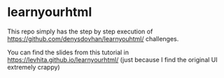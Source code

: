 # learnyourhtml

This repo simply has the step by step execution of https://github.com/denysdovhan/learnyouhtml/ challenges.

You can find the slides from this tutorial in https://levhita.github.io/learnyourhtml/ (just because I find the original UI extremely crappy)
